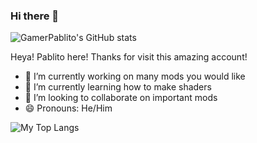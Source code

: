 ### Hi there 👋


![GamerPablito's GitHub stats](https://github-readme-stats.vercel.app/api?username=GamerPablito&show_icons=true)

Heya! Pablito here! Thanks for visit this amazing account!

- 🔭 I’m currently working on many mods you would like
- 🌱 I’m currently learning how to make shaders
- 👯 I’m looking to collaborate on important mods
- 😄 Pronouns: He/Him

![My Top Langs](https://github-readme-stats.vercel.app/api/top-langs/?username=GamerPablito)
